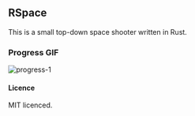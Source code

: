## RSpace

This is a small top-down space shooter written in Rust.

### Progress GIF

![progress-1](https://cloud.githubusercontent.com/assets/2499070/13570606/68ecc136-e4c3-11e5-8068-42c2e14be354.gif)

#### Licence

MIT licenced.

